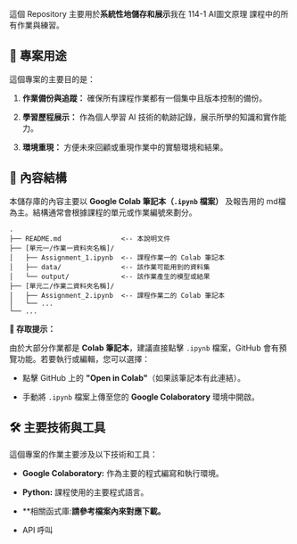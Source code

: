 

這個 Repository 主要用於**系統性地儲存和展示**我在 114-1 AI圖文原理 課程中的所有作業與練習。

## 📁 專案用途

這個專案的主要目的是：

1. **作業備份與追蹤：** 確保所有課程作業都有一個集中且版本控制的備份。
    
2. **學習歷程展示：** 作為個人學習 AI 技術的軌跡記錄，展示所學的知識和實作能力。
    
3. **環境重現：** 方便未來回顧或重現作業中的實驗環境和結果。
    

## 📂 內容結構

本儲存庫的內容主要以 **Google Colab 筆記本（`.ipynb` 檔案）** 及報告用的 md檔 為主。結構通常會根據課程的單元或作業編號來劃分。

```
.
├── README.md               <-- 本說明文件
├── [單元一/作業一資料夾名稱]/
│   ├── Assignment_1.ipynb  <-- 課程作業一的 Colab 筆記本
│   ├── data/               <-- 該作業可能用到的資料集
│   └── output/             <-- 該作業產生的模型或結果
├── [單元二/作業二資料夾名稱]/
│   ├── Assignment_2.ipynb  <-- 課程作業二的 Colab 筆記本
│   └── ...
└── ...
```

**📌 存取提示：**

由於大部分作業都是 **Colab 筆記本**，建議直接點擊 `.ipynb` 檔案，GitHub 會有預覽功能。若要執行或編輯，您可以選擇：

- 點擊 GitHub 上的 **"Open in Colab"**（如果該筆記本有此連結）。
    
- 手動將 `.ipynb` 檔案上傳至您的 **Google Colaboratory** 環境中開啟。
    

## 🛠 主要技術與工具

這個專案的作業主要涉及以下技術和工具：

- **Google Colaboratory:** 作為主要的程式編寫和執行環境。
    
- **Python:** 課程使用的主要程式語言。
    
- **相關函式庫:**請參考檔案內來對應下載。**
- API 呼叫
